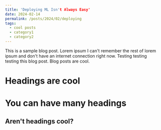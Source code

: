 ```yaml
---
title: 'Deploying ML Isn't Always Easy'
date: 2024-02-14
permalink: /posts/2024/02/deploying
tags:
  - cool posts
  - category1
  - category2
---
```


This is a sample blog post. Lorem ipsum I can't remember the rest of lorem ipsum and don't have an internet connection right now. Testing testing testing this blog post. Blog posts are cool.

Headings are cool
======

You can have many headings
======

Aren't headings cool?
------